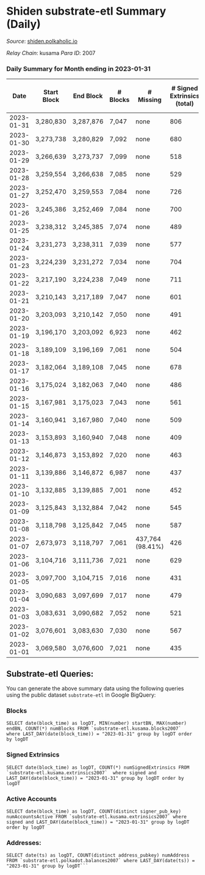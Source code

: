 # Shiden substrate-etl Summary (Daily)

_Source_: [shiden.polkaholic.io](https://shiden.polkaholic.io)

*Relay Chain*: kusama
*Para ID*: 2007



### Daily Summary for Month ending in 2023-01-31


| Date | Start Block | End Block | # Blocks | # Missing | # Signed Extrinsics (total) | # Active Accounts | # Addresses with Balances | # Events | # Transfers | # XCM Transfers In | # XCM Transfers Out |
| ---- | ----------- | --------- | -------- | --------- | --------------------------- | ----------------- | ------------------------- | -------- | ----------- | ------------------ | ------------------- |
| 2023-01-31 | 3,280,830 | 3,287,876 | 7,047 | none  | 806 | 156 | 637,257 | 87,164 | 7,696 ($107,583.67) |   |   |
| 2023-01-30 | 3,273,738 | 3,280,829 | 7,092 | none  | 680 | 144 | 637,225 | 84,504 | 7,728 ($189,613.68) |   | 2 ($298.27) |
| 2023-01-29 | 3,266,639 | 3,273,737 | 7,099 | none  | 518 | 148 | 637,160 | 77,931 | 7,370 ($197,802.49) | 1 ($27.17) | 1 ($27.17) |
| 2023-01-28 | 3,259,554 | 3,266,638 | 7,085 | none  | 529 | 134 | 637,124 | 87,572 | 7,250 ($121,795.35) |   |   |
| 2023-01-27 | 3,252,470 | 3,259,553 | 7,084 | none  | 726 | 217 | 637,088 | 115,960 | 7,804 ($326,193.19) | 4 ($742.48) |   |
| 2023-01-26 | 3,245,386 | 3,252,469 | 7,084 | none  | 700 | 173 | 637,026 | 96,408 | 7,632 ($888,268.82) |   |   |
| 2023-01-25 | 3,238,312 | 3,245,385 | 7,074 | none  | 489 | 105 | 636,983 | 79,353 | 7,373 ($295,319.15) |   |   |
| 2023-01-24 | 3,231,273 | 3,238,311 | 7,039 | none  | 577 | 139 | 636,953 | 78,948 | 7,578 ($317,469.89) |   |   |
| 2023-01-23 | 3,224,239 | 3,231,272 | 7,034 | none  | 704 | 164 | 636,920 | 107,474 | 7,390 ($504,974.73) | 2 ($624.96) | 2 ($300.39) |
| 2023-01-22 | 3,217,190 | 3,224,238 | 7,049 | none  | 711 | 174 | 636,879 | 109,114 | 8,033 ($229,805.37) | 3 ($570.74) |   |
| 2023-01-21 | 3,210,143 | 3,217,189 | 7,047 | none  | 601 | 172 | 636,843 | 86,705 | 7,513 ($225,996.51) | 2 ($204.88) |   |
| 2023-01-20 | 3,203,093 | 3,210,142 | 7,050 | none  | 491 | 128 | 636,793 | 76,944 | 7,293 ($141,729.59) |   |   |
| 2023-01-19 | 3,196,170 | 3,203,092 | 6,923 | none  | 462 | 122 | 636,749 | 75,473 | 7,093 ($49,702.70) |   | 2 ($250.73) |
| 2023-01-18 | 3,189,109 | 3,196,169 | 7,061 | none  | 504 | 115 | 636,709 | 82,427 | 7,230 ($23,368.02) |   |   |
| 2023-01-17 | 3,182,064 | 3,189,108 | 7,045 | none  | 678 | 217 | 636,674 | 83,336 | 7,419 ($145,113.13) | 2 ($73.48) | 1 ($18.47) |
| 2023-01-16 | 3,175,024 | 3,182,063 | 7,040 | none  | 486 | 111 | 636,565 | 73,680 | 7,265 ($76,846.05) | 6 ($157.77) | 5 ($9.59) |
| 2023-01-15 | 3,167,981 | 3,175,023 | 7,043 | none  | 561 | 139 | 636,547 | 98,445 | 7,294 ($51,540.19) |   |   |
| 2023-01-14 | 3,160,941 | 3,167,980 | 7,040 | none  | 509 | 160 | 636,519 | 86,807 | 7,464 ($168,447.19) | 1 ($153.22) |   |
| 2023-01-13 | 3,153,893 | 3,160,940 | 7,048 | none  | 409 | 129 | 636,490 | 73,744 | 7,224 ($544,377.56) | 6 ($104.99) | 3 ($3.55) |
| 2023-01-12 | 3,146,873 | 3,153,892 | 7,020 | none  | 463 | 106 | 636,463 | 83,038 | 7,201 ($110,002.89) |   |   |
| 2023-01-11 | 3,139,886 | 3,146,872 | 6,987 | none  | 437 | 121 | 636,440 | 67,201 | 7,172 ($23,046.60) | 2 ($1,709.87) |   |
| 2023-01-10 | 3,132,885 | 3,139,885 | 7,001 | none  | 452 | 119 | 636,407 | 77,471 | 7,177 ($42,553.32) | 1 ($3.41) | 3 ($1,875.52) |
| 2023-01-09 | 3,125,843 | 3,132,884 | 7,042 | none  | 545 | 155 | 636,379 | 86,885 | 7,440 ($161,197.56) | 3 ($365.20) | 1 ($0.10) |
| 2023-01-08 | 3,118,798 | 3,125,842 | 7,045 | none  | 587 | 131 | 636,337 | 100,218 | 7,319 ($51,672.88) | 3 ($1,222.76) | 2 ($1,383.39) |
| 2023-01-07 | 2,673,973 | 3,118,797 | 7,061 | 437,764 (98.41%) | 426 | 101 | 636,294 | 76,257 | 7,311 ($80,008.24) |   |   |
| 2023-01-06 | 3,104,716 | 3,111,736 | 7,021 | none  | 629 | 152 | 636,257 | 90,392 | 7,561 ($108,842.15) |   |   |
| 2023-01-05 | 3,097,700 | 3,104,715 | 7,016 | none  | 431 | 124 | 636,180 | 63,046 | 7,193 ($53,927.47) | 1 ($208.10) | 4 ($12.82) |
| 2023-01-04 | 3,090,683 | 3,097,699 | 7,017 | none  | 479 | 139 | 636,156 | 60,510 | 7,275 ($201,579.23) | 1 ($83.68) | 2 ($167.45) |
| 2023-01-03 | 3,083,631 | 3,090,682 | 7,052 | none  | 521 | 134 | 636,137 | 66,921 | 7,280 ($165,038.28) | 1 ($1,017.20) | 2 ($1,022.77) |
| 2023-01-02 | 3,076,601 | 3,083,630 | 7,030 | none  | 567 | 116 | 636,109 | 65,856 | 7,505 ($264,592.09) |   |   |
| 2023-01-01 | 3,069,580 | 3,076,600 | 7,021 | none  | 435 | 100 | 636,078 | 62,330 | 7,297 ($93,592.52) |   |   |

## Substrate-etl Queries:
You can generate the above summary data using the following queries using the public dataset `substrate-etl` in Google BigQuery:


### Blocks
```
SELECT date(block_time) as logDT, MIN(number) startBN, MAX(number) endBN, COUNT(*) numBlocks FROM `substrate-etl.kusama.blocks2007`  where LAST_DAY(date(block_time)) = "2023-01-31" group by logDT order by logDT
```


### Signed Extrinsics
```
SELECT date(block_time) as logDT, COUNT(*) numSignedExtrinsics FROM `substrate-etl.kusama.extrinsics2007`  where signed and LAST_DAY(date(block_time)) = "2023-01-31" group by logDT order by logDT
```


### Active Accounts
```
SELECT date(block_time) as logDT, COUNT(distinct signer_pub_key) numAccountsActive FROM `substrate-etl.kusama.extrinsics2007` where signed and LAST_DAY(date(block_time)) = "2023-01-31" group by logDT order by logDT
```


### Addresses:
```
SELECT date(ts) as logDT, COUNT(distinct address_pubkey) numAddress FROM `substrate-etl.polkadot.balances2007` where LAST_DAY(date(ts)) = "2023-01-31" group by logDT```

